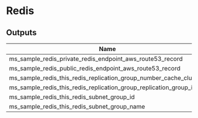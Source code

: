 # Redis

<!-- BEGINNING OF PRE-COMMIT-TERRAFORM DOCS HOOK -->
## Outputs

| Name | Description |
|------|-------------|
| ms\_sample\_redis\_private\_redis\_endpoint\_aws\_route53\_record |  |
| ms\_sample\_redis\_public\_redis\_endpoint\_aws\_route53\_record |  |
| ms\_sample\_redis\_this\_redis\_replication\_group\_number\_cache\_clusters |  |
| ms\_sample\_redis\_this\_redis\_replication\_group\_replication\_group\_id |  |
| ms\_sample\_redis\_this\_redis\_subnet\_group\_id |  |
| ms\_sample\_redis\_this\_redis\_subnet\_group\_name |  |

<!-- END OF PRE-COMMIT-TERRAFORM DOCS HOOK -->
